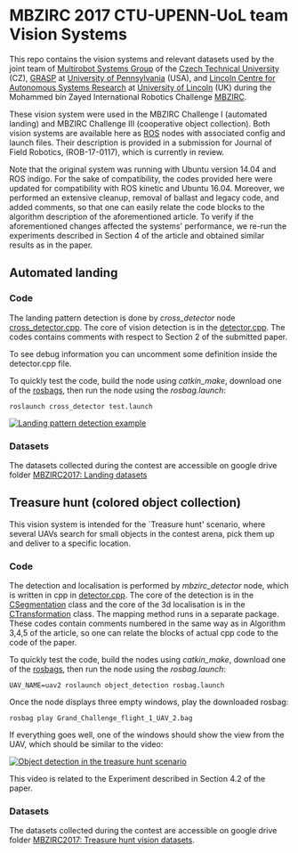 # MBZIRC 2017 CTU-UPENN-UoL team Vision Systems

This repo contains the vision systems and relevant datasets used by the joint team of [Multirobot Systems Group](https://mrs.felk.cvut.cz) of the [Czech Technical University](https://www.cvut.cz) (CZ), [GRASP](https://grasp.upenn.edu) at [University of Pennsylvania](https://www.upenn.edu) (USA), and [Lincoln Centre for Autonomous Systems Research](http://lcas.lincoln.ac.uk) at [University of Lincoln](https://lincoln.ac.uk) (UK) during the Mohammed bin Zayed International Robotics Challenge [MBZIRC](https://Www.mbzirc.com).

These vision system were used in the MBZIRC Challenge I (automated landing) and MBZIRC Challenge III (cooperative object collection).
Both vision systems are available here as [ROS](https://www.ros.org) nodes with associated config and launch files.
Their description is provided in a submission for Journal of Field Robotics, (ROB-17-0117), which is currently in review.

Note that the original system was running with Ubuntu version 14.04 and ROS indigo.
For the sake of compatibility, the codes provided here were updated for compatibility with ROS kinetic and Ubuntu 16.04.
Moreover, we performed an extensive cleanup, removal of ballast and legacy code, and added comments, so that one can easily relate the code blocks to the algorithm description of the aforementioned article.
To verify if the aforementioned changes affected the systems' performance, we re-run the experiments described in Section 4 of the article and obtained similar results as in the paper.

## Automated landing 

### Code 

The landing pattern detection is done by *cross_detector* node [cross_detector.cpp](https://github.com/gestom/MBZIRC_2017_vision/blob/master/cross_detector/src/cross_detector.cpp).
The core of vision detection is in the [detector.cpp](https://github.com/gestom/MBZIRC_2017_vision/blob/master/cross_detector/src/detector.cpp).
The codes contains comments with respect to Section 2 of the submitted paper.

To see debug information you can uncomment some definition inside the detector.cpp file.

To quickly test the code, build the node using *catkin_make*, download one of the [rosbags](https://drive.google.com/open?id=12JMtMRwAxuQDOIvuAB3Pw12v5sdFLBfq), then run the node using the *rosbag.launch*:

```roslaunch cross_detector test.launch```

[![Landing pattern detection example](https://github.com/gestom/MBZIRC_2017_vision/blob/master/landing.jpg)](https://youtu.be/rBRpL17b66s)

### Datasets

The datasets collected during the contest are accessible on google drive folder [MBZIRC2017:  Landing datasets](https://drive.google.com/drive/folders/1Er9TcR6by7SloJWd5UItLLAvSvsILtbK?usp=sharing)

## Treasure hunt (colored object collection)

This vision system is intended for the `Treasure hunt' scenario, where several UAVs search for small objects in the contest arena, pick them up and deliver to a specific location.

### Code 

The detection and localisation is performed by *mbzirc_detector* node, which is written in cpp in [detector.cpp](https://github.com/gestom/MBZIRC_2017_vision/blob/master/object_detection/src/detection.cpp).
The core of the detection is in the [CSegmentation](https://github.com/gestom/MBZIRC_2017_vision/blob/master/object_detection/src/CSegmentation.cpp) class and the core of the 3d localisation is in the [CTransformation](https://github.com/gestom/MBZIRC_2017_vision/blob/master/object_detection/src/CTransformation.cpp) class.
The mapping method runs in a separate package. 
These codes contain comments numbered in the same way as in Algorithm 3,4,5 of the article, so one can relate the blocks of actual cpp code to the code of the paper.  

To quickly test the code, build the nodes using *catkin_make*, download one of the [rosbags](https://drive.google.com/open?id=12JMtMRwAxuQDOIvuAB3Pw12v5sdFLBfq), then run the node using the *rosbag.launch*:

```UAV_NAME=uav2 roslaunch object_detection rosbag.launch```

Once the node displays three empty windows, play the downloaded rosbag:
 
```rosbag play Grand_Challenge_flight_1_UAV_2.bag```

If everything goes well, one of the windows should show the view from the UAV, which should be similar to the video:

[![Object detection in the treasure hunt scenario](https://github.com/gestom/MBZIRC_2017_vision/blob/master/treasure.jpg)](https://youtu.be/mpUrTWHK3N8)

This video is related to the Experiment described in Section 4.2 of the paper.

### Datasets
 
The datasets collected during the contest are accessible on google drive folder [MBZIRC2017:  Treasure hunt vision datasets](https://drive.google.com/open?id=1tWgxXvr7SaWj2Dd4iZk2PaG5IJbCLQMM).
